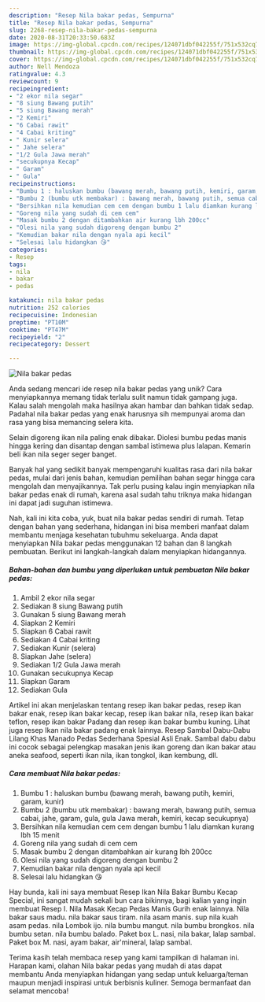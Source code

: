 ```yaml
---
description: "Resep Nila bakar pedas, Sempurna"
title: "Resep Nila bakar pedas, Sempurna"
slug: 2268-resep-nila-bakar-pedas-sempurna
date: 2020-08-31T20:33:50.683Z
image: https://img-global.cpcdn.com/recipes/124071dbf042255f/751x532cq70/nila-bakar-pedas-foto-resep-utama.jpg
thumbnail: https://img-global.cpcdn.com/recipes/124071dbf042255f/751x532cq70/nila-bakar-pedas-foto-resep-utama.jpg
cover: https://img-global.cpcdn.com/recipes/124071dbf042255f/751x532cq70/nila-bakar-pedas-foto-resep-utama.jpg
author: Nell Mendoza
ratingvalue: 4.3
reviewcount: 9
recipeingredient:
- "2 ekor nila segar"
- "8 siung Bawang putih"
- "5 siung Bawang merah"
- "2 Kemiri"
- "6 Cabai rawit"
- "4 Cabai kriting"
- " Kunir selera"
- " Jahe selera"
- "1/2 Gula Jawa merah"
- "secukupnya Kecap"
- " Garam"
- " Gula"
recipeinstructions:
- "Bumbu 1 : haluskan bumbu (bawang merah, bawang putih, kemiri, garam, kunir)"
- "Bumbu 2 (bumbu utk membakar) : bawang merah, bawang putih, semua cabai, jahe, garam, gula, gula Jawa merah, kemiri, kecap secukupnya)"
- "Bersihkan nila kemudian cem cem dengan bumbu 1 lalu diamkan kurang lbh 15 menit"
- "Goreng nila yang sudah di cem cem"
- "Masak bumbu 2 dengan ditambahkan air kurang lbh 200cc"
- "Olesi nila yang sudah digoreng dengan bumbu 2"
- "Kemudian bakar nila dengan nyala api kecil"
- "Selesai lalu hidangkan 😘"
categories:
- Resep
tags:
- nila
- bakar
- pedas

katakunci: nila bakar pedas 
nutrition: 252 calories
recipecuisine: Indonesian
preptime: "PT10M"
cooktime: "PT47M"
recipeyield: "2"
recipecategory: Dessert

---
```



![Nila bakar pedas](https://img-global.cpcdn.com/recipes/124071dbf042255f/751x532cq70/nila-bakar-pedas-foto-resep-utama.jpg)

Anda sedang mencari ide resep nila bakar pedas yang unik? Cara menyiapkannya memang tidak terlalu sulit namun tidak gampang juga. Kalau salah mengolah maka hasilnya akan hambar dan bahkan tidak sedap. Padahal nila bakar pedas yang enak harusnya sih mempunyai aroma dan rasa yang bisa memancing selera kita.

Selain digoreng ikan nila paling enak dibakar. Diolesi bumbu pedas manis hingga kering dan disantap dengan sambal istimewa plus lalapan. Kemarin beli ikan nila seger seger banget.

Banyak hal yang sedikit banyak mempengaruhi kualitas rasa dari nila bakar pedas, mulai dari jenis bahan, kemudian pemilihan bahan segar hingga cara mengolah dan menyajikannya. Tak perlu pusing kalau ingin menyiapkan nila bakar pedas enak di rumah, karena asal sudah tahu triknya maka hidangan ini dapat jadi suguhan istimewa.


Nah, kali ini kita coba, yuk, buat nila bakar pedas sendiri di rumah. Tetap dengan bahan yang sederhana, hidangan ini bisa memberi manfaat dalam membantu menjaga kesehatan tubuhmu sekeluarga. Anda dapat menyiapkan Nila bakar pedas menggunakan 12 bahan dan 8 langkah pembuatan. Berikut ini langkah-langkah dalam menyiapkan hidangannya.

<!--inarticleads1-->

##### Bahan-bahan dan bumbu yang diperlukan untuk pembuatan Nila bakar pedas:

1. Ambil 2 ekor nila segar
1. Sediakan 8 siung Bawang putih
1. Gunakan 5 siung Bawang merah
1. Siapkan 2 Kemiri
1. Siapkan 6 Cabai rawit
1. Sediakan 4 Cabai kriting
1. Sediakan  Kunir (selera)
1. Siapkan  Jahe (selera)
1. Sediakan 1/2 Gula Jawa merah
1. Gunakan secukupnya Kecap
1. Siapkan  Garam
1. Sediakan  Gula


Artikel ini akan menjelaskan tentang resep ikan bakar pedas, resep ikan bakar enak, resep ikan bakar kecap, resep ikan bakar nila, resep ikan bakar teflon, resep ikan bakar Padang dan resep ikan bakar bumbu kuning. Lihat juga resep Ikan nila bakar padang enak lainnya. Resep Sambal Dabu-Dabu Lilang Khas Manado Pedas Sederhana Spesial Asli Enak. Sambal dabu dabu ini cocok sebagai pelengkap masakan jenis ikan goreng dan ikan bakar atau aneka seafood, seperti ikan nila, ikan tongkol, ikan kembung, dll. 

<!--inarticleads2-->

##### Cara membuat Nila bakar pedas:

1. Bumbu 1 : haluskan bumbu (bawang merah, bawang putih, kemiri, garam, kunir)
1. Bumbu 2 (bumbu utk membakar) : bawang merah, bawang putih, semua cabai, jahe, garam, gula, gula Jawa merah, kemiri, kecap secukupnya)
1. Bersihkan nila kemudian cem cem dengan bumbu 1 lalu diamkan kurang lbh 15 menit
1. Goreng nila yang sudah di cem cem
1. Masak bumbu 2 dengan ditambahkan air kurang lbh 200cc
1. Olesi nila yang sudah digoreng dengan bumbu 2
1. Kemudian bakar nila dengan nyala api kecil
1. Selesai lalu hidangkan 😘


Hay bunda, kali ini saya membuat Resep Ikan Nila Bakar Bumbu Kecap Special, ini sangat mudah sekali bun cara bikinnya, bagi kalian yang ingin membuat Resep I. Nila Masak Kecap Pedas Manis Gurih enak lainnya. Nila bakar saus madu. nila bakar saus tiram. nila asam manis. sup nila kuah asam pedas. nila Lombok ijo. nila bumbu mangut. nila bumbu brongkos. nila bumbu setan. nila bumbu balado. Paket box L. nasi, nila bakar, lalap sambal. Paket box M. nasi, ayam bakar, air&#39;mineral, lalap sambal. 

Terima kasih telah membaca resep yang kami tampilkan di halaman ini. Harapan kami, olahan Nila bakar pedas yang mudah di atas dapat membantu Anda menyiapkan hidangan yang sedap untuk keluarga/teman maupun menjadi inspirasi untuk berbisnis kuliner. Semoga bermanfaat dan selamat mencoba!
